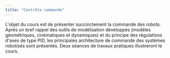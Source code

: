 ```yaml
---
title: "Contrôle commande"
---
```


L'objet du cours est de présenter succinctement la commande des robots. Après un bref rappel des outils de modélisation développés (modèles géométriques, cinématiques et dynamiques) et du principe des régulations d'axes de type PID, les principales architecture de commande des systèmes robotisés sont présentés. Deux séances de travaux pratiques illustreront le cours.